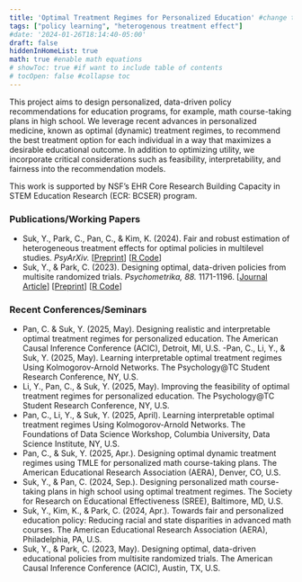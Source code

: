 ```yaml
---
title: 'Optimal Treatment Regimes for Personalized Education' #change title here
tags: ["policy learning", "heterogenous treatment effect"]
#date: '2024-01-26T18:14:40-05:00'
draft: false
hiddenInHomeList: true
math: true #enable math equations
# showToc: true #if want to include table of contents 
# tocOpen: false #collapse toc
---
```

This project aims to design personalized, data-driven policy recommendations for education programs, for example, math course-taking plans in high school. We leverage recent advances in personalized medicine, known as optimal (dynamic) treatment regimes, to recommend the best treatment option for each individual in a way that maximizes a desirable educational outcome. In addition to optimizing utility, we incorporate critical considerations such as feasibility, interpretability, and fairness into the recommendation models. 

This work is supported by NSF’s EHR Core Research Building Capacity in STEM Education Research (ECR: BCSER) program.

### Publications/Working Papers
-	Suk, Y., Park, C., Pan, C., & Kim, K. (2024). Fair and robust estimation of heterogeneous treatment effects for optimal policies in multilevel studies. *PsyArXiv.* [[Preprint](https://doi.org/10.31234/osf.io/xz3jw)] [[R Code](https://github.com/youmisuk/FairCATE-Multilevel)]
-	Suk, Y., & Park, C. (2023). Designing optimal, data-driven policies from multisite randomized trials. *Psychometrika, 88.* 1171-1196. [[Journal Article](https://doi.org/10.1007/s11336-023-09937-2)] [[Preprint](https://doi.org/10.31234/osf.io/me5gb)] [[R Code](https://github.com/youmisuk/multisiteOTR)]

### Recent Conferences/Seminars
- Pan, C. & Suk, Y. (2025, May). Designing realistic and interpretable optimal treatment regimes for personalized education.  The American Causal Inference Conference (ACIC), Detroit, MI, U.S.
-Pan, C., Li, Y., & Suk, Y. (2025, May). Learning interpretable optimal treatment regimes Using Kolmogorov-Arnold Networks. The Psychology@TC Student Research Conference, NY, U.S.
- Li, Y., Pan, C., & Suk, Y. (2025, May). Improving the feasibility of optimal treatment regimes for personalized education. The Psychology@TC Student Research Conference, NY, U.S.
- Pan, C., Li, Y., & Suk, Y. (2025, April). Learning interpretable optimal treatment regimes Using Kolmogorov-Arnold Networks. The Foundations of Data Science Workshop, Columbia University, Data Science Institute, NY, U.S.
- Pan, C., & Suk, Y. (2025, Apr.). Designing optimal dynamic treatment regimes using TMLE for personalized math course-taking plans. The American Educational Research Association (AERA), Denver, CO, U.S.
- Suk, Y., & Pan, C. (2024, Sep.). Designing personalized math course-taking plans in high school using optimal treatment regimes. The Society for Research on Educational Effectiveness (SREE), Baltimore, MD, U.S.
- Suk, Y., Kim, K., & Park, C. (2024, Apr.). Towards fair and personalized education policy: Reducing racial and state disparities in advanced math courses. The American Educational Research Association (AERA), Philadelphia, PA, U.S.
- Suk, Y., & Park, C. (2023, May). Designing optimal, data-driven educational policies from multisite randomized trials. The American Causal Inference Conference (ACIC), Austin, TX, U.S.